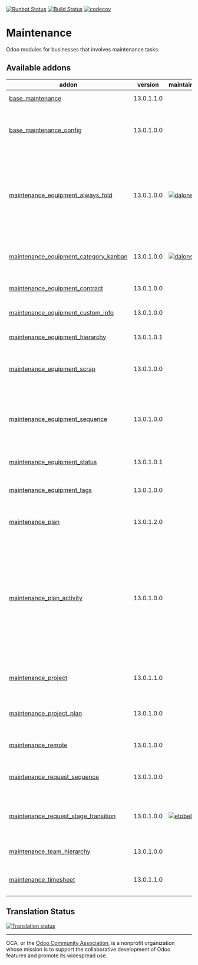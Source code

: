 [![Runbot Status](https://runbot.odoo-community.org/runbot/badge/flat/240/13.0.svg)](https://runbot.odoo-community.org/runbot/repo/github-com-oca-maintenance-240)
[![Build Status](https://travis-ci.org/OCA/maintenance.svg?branch=13.0)](https://travis-ci.org/OCA/maintenance)
[![codecov](https://codecov.io/gh/OCA/maintenance/branch/13.0/graph/badge.svg)](https://codecov.io/gh/OCA/maintenance)

# Maintenance

Odoo modules for businesses that involves maintenance tasks.

[//]: # (addons)

Available addons
----------------
addon | version | maintainers | summary
--- | --- | --- | ---
[base_maintenance](base_maintenance/) | 13.0.1.1.0 |  | Base Maintenance
[base_maintenance_config](base_maintenance_config/) | 13.0.1.0.0 |  | Provides general settings for the Maintenance App
[maintenance_equipment_always_fold](maintenance_equipment_always_fold/) | 13.0.1.0.0 | [![dalonsod](https://github.com/dalonsod.png?size=30px)](https://github.com/dalonsod) | Equipment categories will always be folded if I indicate it with an always_fold Boolean; if not, let him behave as before
[maintenance_equipment_category_kanban](maintenance_equipment_category_kanban/) | 13.0.1.0.0 | [![dalonsod](https://github.com/dalonsod.png?size=30px)](https://github.com/dalonsod) | Sets kanban category groping by default for equipments
[maintenance_equipment_contract](maintenance_equipment_contract/) | 13.0.1.0.0 |  | Manage equipment contracts
[maintenance_equipment_custom_info](maintenance_equipment_custom_info/) | 13.0.1.0.0 |  | Add custom info in equipments
[maintenance_equipment_hierarchy](maintenance_equipment_hierarchy/) | 13.0.1.0.1 |  | Manage equipment hierarchy
[maintenance_equipment_scrap](maintenance_equipment_scrap/) | 13.0.1.0.0 |  | Enhance the functionality for Scrapping Equipments
[maintenance_equipment_sequence](maintenance_equipment_sequence/) | 13.0.1.0.0 |  | Adds sequence to maintenance equipment defined in the equipment's category
[maintenance_equipment_status](maintenance_equipment_status/) | 13.0.1.0.1 |  | Maintenance Equipment Status
[maintenance_equipment_tags](maintenance_equipment_tags/) | 13.0.1.0.0 |  | Adds category tags to equipment
[maintenance_plan](maintenance_plan/) | 13.0.1.2.0 |  | Extends preventive maintenance planning
[maintenance_plan_activity](maintenance_plan_activity/) | 13.0.1.0.0 |  | This module allows defining in the maintenance plan activities that will be created once the maintenance requests are created as a consequence of the plan itself.
[maintenance_project](maintenance_project/) | 13.0.1.1.0 |  | Adds projects to maintenance equipments and requests
[maintenance_project_plan](maintenance_project_plan/) | 13.0.1.0.0 |  | Adds project and task to a Maintenance Plan
[maintenance_remote](maintenance_remote/) | 13.0.1.0.0 |  | Define remote on maintenance request
[maintenance_request_sequence](maintenance_request_sequence/) | 13.0.1.0.0 |  | Adds sequence to maintenance requests
[maintenance_request_stage_transition](maintenance_request_stage_transition/) | 13.0.1.0.0 | [![etobella](https://github.com/etobella.png?size=30px)](https://github.com/etobella) | Manage transition visibility and management between stages
[maintenance_team_hierarchy](maintenance_team_hierarchy/) | 13.0.1.0.0 |  | Create hierarchies on teams
[maintenance_timesheet](maintenance_timesheet/) | 13.0.1.1.0 |  | Adds timesheets to maintenance requests

[//]: # (end addons)

## Translation Status

[![Translation status](https://translation.odoo-community.org/widgets/maintenance-13-0/-/multi-auto.svg)](https://translation.odoo-community.org/engage/maintenance-13-0/?utm_source=widget)

----
OCA, or the [Odoo Community Association](http://odoo-community.org/), is a nonprofit organization whose
mission is to support the collaborative development of Odoo features and
promote its widespread use.
